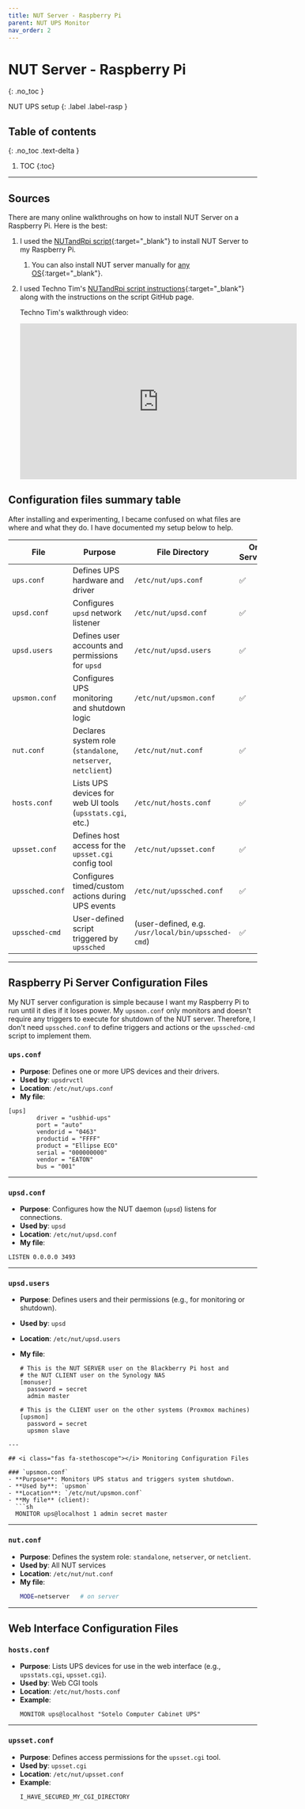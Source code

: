 ```yaml
---
title: NUT Server - Raspberry Pi
parent: NUT UPS Monitor
nav_order: 2
---
```


# <i class="fas fa-power-off"></i> NUT Server - Raspberry Pi
{: .no_toc }

<i class="fas fa-power-off"></i> NUT UPS setup
{: .label .label-rasp }

## Table of contents
{: .no_toc .text-delta }

1. TOC
{:toc}

---
## Sources

There are many online walkthroughs on how to install NUT Server on a Raspberry Pi. Here is the best:

1. I used the [NUTandRpi script](https://github.com/dzomaya/NUTandRpi){:target="_blank"} to install NUT Server to my Raspberry Pi. 
   1. You can also install NUT server manually for [any OS](https://networkupstools.org/docs/user-manual.chunked/_installation_instructions.html#Installing_packages){:target="_blank"}. 

2. I used Techno Tim's [NUTandRpi script instructions](https://technotim.live/posts/nut-server-script/){:target="_blank"} along with the instructions on the script GitHub page.
  
    Techno Tim's walkthrough video:

    <iframe width="560" height="315" src="https://www.youtube.com/embed/HgKeD4320c0?si=R14OKtKQVtaj1woG" title="YouTube video player" frameborder="0" allow="accelerometer; autoplay; clipboard-write; encrypted-media; gyroscope; picture-in-picture; web-share" referrerpolicy="strict-origin-when-cross-origin" allowfullscreen></iframe>

## <i class="fas fa-cogs"></i> Configuration files summary table

After installing and experimenting, I became confused on what files are where and what they do. I have documented my setup below to help.

| File              | Purpose                                                  | File Directory      | On Server? | On Client? |
|-------------------|-----------------------------------------------------------|---------------------|------------|------------|
| `ups.conf`        | Defines UPS hardware and driver                           | `/etc/nut/ups.conf` | ✅          | ❌          |
| `upsd.conf`       | Configures `upsd` network listener                         | `/etc/nut/upsd.conf`| ✅          | ❌          |
| `upsd.users`      | Defines user accounts and permissions for `upsd`          | `/etc/nut/upsd.users`| ✅         | ❌          |
| `upsmon.conf`     | Configures UPS monitoring and shutdown logic              | `/etc/nut/upsmon.conf`| ✅        | ✅          |
| `nut.conf`        | Declares system role (`standalone`, `netserver`, `netclient`) | `/etc/nut/nut.conf`| ✅          | ✅          |
| `hosts.conf`      | Lists UPS devices for web UI tools (`upsstats.cgi`, etc.) | `/etc/nut/hosts.conf`| ✅         | ❌ (unless running web UI) |
| `upsset.conf`     | Defines host access for the `upsset.cgi` config tool      | `/etc/nut/upsset.conf`| ✅        | ❌          |
| `upssched.conf`   | Configures timed/custom actions during UPS events         | `/etc/nut/upssched.conf`| ✅      | ✅          |
| `upssched-cmd`    | User-defined script triggered by `upssched`               | (user-defined, e.g. `/usr/local/bin/upssched-cmd`) | ✅ | ✅ |


---

## <i class="fas fa-plug"></i> Raspberry Pi Server Configuration Files

My NUT server configuration is simple because I want my Raspberry Pi to run until it dies if it loses power. My `upsmon.conf` only monitors and doesn't require any triggers to execute for shutdown of the NUT server. Therefore, I don't need `upssched.conf` to define triggers and actions or the `upssched-cmd` script to implement them.

### `ups.conf`
- **Purpose**: Defines one or more UPS devices and their drivers.
- **Used by**: `upsdrvctl`
- **Location**: `/etc/nut/ups.conf`
- **My file**:
```config
[ups]
        driver = "usbhid-ups"
        port = "auto"
        vendorid = "0463"
        productid = "FFFF"
        product = "Ellipse ECO"
        serial = "000000000"
        vendor = "EATON"
        bus = "001"
```

---

### `upsd.conf`
- **Purpose**: Configures how the NUT daemon (`upsd`) listens for connections.
- **Used by**: `upsd`
- **Location**: `/etc/nut/upsd.conf`
- **My file**:
```config
LISTEN 0.0.0.0 3493
```

---

### `upsd.users`
- **Purpose**: Defines users and their permissions (e.g., for monitoring or shutdown).
- **Used by**: `upsd`
- **Location**: `/etc/nut/upsd.users`
- **My file**:

    ```config
    # This is the NUT SERVER user on the Blackberry Pi host and 
    # the NUT CLIENT user on the Synology NAS
    [monuser]
      password = secret
      admin master

    # This is the CLIENT user on the other systems (Proxmox machines)
    [upsmon]
      password = secret
      upsmon slave
```
---

## <i class="fas fa-stethoscope"></i> Monitoring Configuration Files

### `upsmon.conf`
- **Purpose**: Monitors UPS status and triggers system shutdown.
- **Used by**: `upsmon`
- **Location**: `/etc/nut/upsmon.conf`
- **My file** (client):
  ```sh
  MONITOR ups@localhost 1 admin secret master
  ```

---

### `nut.conf`
- **Purpose**: Defines the system role: `standalone`, `netserver`, or `netclient`.
- **Used by**: All NUT services
- **Location**: `/etc/nut/nut.conf`
- **My file**:
  ```sh
  MODE=netserver   # on server
  ```

---

## <i class="fas fa-globe"></i> Web Interface Configuration Files

### `hosts.conf`
- **Purpose**: Lists UPS devices for use in the web interface (e.g., `upsstats.cgi`, `upsset.cgi`).
- **Used by**: Web CGI tools
- **Location**: `/etc/nut/hosts.conf`
- **Example**:
  ```config
  MONITOR ups@localhost "Sotelo Computer Cabinet UPS"
  ```

---

### `upsset.conf`
- **Purpose**: Defines access permissions for the `upsset.cgi` tool.
- **Used by**: `upsset.cgi`
- **Location**: `/etc/nut/upsset.conf`
- **Example**:
  ```sh
  I_HAVE_SECURED_MY_CGI_DIRECTORY
  ```